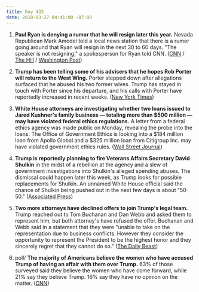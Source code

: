 ```yaml
---
title: Day 432
date: 2018-03-27 04:41:00 -07:00
---
```


1. **Paul Ryan is denying a rumor that he will resign later this year.** Nevada Republican Mark Amodei told a local news station that there is a rumor going around that Ryan will resign in the next 30 to 60 days. "The speaker is not resigning," a spokesperson for Ryan told CNN. ([CNN](https://www.cnn.com/2018/03/26/politics/paul-ryan-steve-scalise-mark-amodei/index.html) / [The Hill](http://thehill.com/homenews/house/380365-nevada-lawmaker-rumor-mill-says-ryan-headed-for-exit) / [Washington Post](https://www.washingtonpost.com/politics/the-speaker-is-not-resigning-ryans-office-dismisses-gop-lawmakers-rumor/2018/03/26/e232265a-313b-11e8-8abc-22a366b72f2d_story.html?utm_term=.97b66ac34cd6))

2. **Trump has been telling some of his advisers that he hopes Rob Porter will return to the West Wing.** Porter stepped down after allegations surfaced that he abused his two former wives. Trump has stayed in touch with Porter since his departure, and his calls with Porter have reportedly increased in recent weeks. ([New York Times](https://www.nytimes.com/2018/03/26/us/politics/trump-rob-porter.html))

3. **White House attorneys are investigating whether two loans issued to Jared Kushner's family business — totaling more than $500 million — may have violated federal ethics regulations.** A letter from a federal ethics agency was made public on Monday, revealing the probe into the loans. The Office of Government Ethics is looking into a $184 million loan from Apollo Global and a $325 million loan from Citigroup Inc. may have violated government ethics rules. ([Wall Street Journal](https://www.wsj.com/articles/white-house-probes-loans-to-kushners-business-1522101516))

4. **Trump is reportedly planning to fire Veterans Affairs Secretary David Shulkin** in the midst of a rebellion at the agency and a slew of government investigations into Shulkin's alleged spending abuses. The dismissal could happen later this week, as Trump looks for possible replacements for Shulkin. An unnamed White House official said the chance of Shulkin being pushed out in the next few days is about "50-50." ([Associated Press](https://apnews.com/1e805ce49e5b46c6b34f7e66d05d4055))

5. **Two more attorneys have declined offers to join Trump's legal team.** Trump reached out to Tom Buchanan and Dan Webb and asked them to represent him, but both attorney's have refused the offer. Buchanan and Webb said in a statement that they were "unable to take on the representation due to business conflicts. However they consider the opportunity to represent the President to be the highest honor and they sincerely regret that they cannot do so." ([The Daily Beast](https://www.thedailybeast.com/dan-webb-and-tom-buchanan-latest-lawyers-to-decline-to-join-donald-trumps-legal-team))

6. poll/ **The majority of Americans believe the women who have accused Trump of having an affair with them over Trump.** 63% of those surveyed said they believe the women who have come forward, while 21% say they believe Trump. 16% say they have no opinion on the matter. ([CNN](https://www.politico.com/story/2018/03/26/trump-women-stormy-daniels-487097))